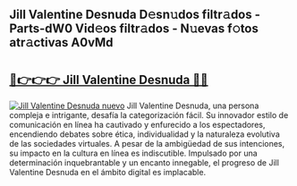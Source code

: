 ## Jill Valentine Desnuda D𝚎sn𝚞dos filtr𝚊dos - Parts-dW0 Vid𝚎os filtr𝚊dos - N𝚞evas f𝚘tos atr𝚊ctivas A0vMd

# <h2><a href="http://mb5ct3j.tromn.icu/?c=Jill+Valentine+Desnuda">🔗👉👉👉 Jill Valentine Desnuda 🔗🔗</a></h2>

[![Jill Valentine Desnuda nuevo](https://i.imgur.com/pEAQMta.gif)](http://mb5ct3j.tromn.icu/?c=Jill+Valentine+Desnuda)
Jill Valentine Desnuda, una persona compleja e intrigante, desafía la categorización fácil. Su innovador estilo de comunicación en línea ha cautivado y enfurecido a los espectadores, encendiendo debates sobre ética, individualidad y la naturaleza evolutiva de las sociedades virtuales. A pesar de la ambigüedad de sus intenciones, su impacto en la cultura en línea es indiscutible. Impulsado por una determinación inquebrantable y un encanto innegable, el progreso de Jill Valentine Desnuda en el ámbito digital es implacable.
